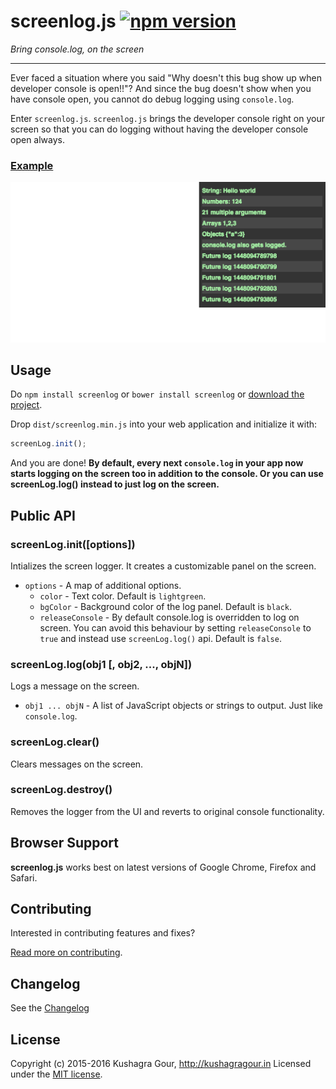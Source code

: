 screenlog.js [![npm version](https://badge.fury.io/js/screenlog.svg)](http://badge.fury.io/js/screenlog)
=====
*Bring console.log, on the screen*
***

Ever faced a situation where you said "Why doesn't this bug show up when developer console is open!!"? And since the bug doesn't show when you have console open, you cannot do debug logging using `console.log`.

Enter `screenlog.js`. `screenlog.js` brings the developer console right on your screen so that you can do logging without having the developer console open always.

### [Example](https://github.com/chinchang/screenlog.js/blob/master/example.html)

![Screenshot](/screenshot.png)

Usage
-----

Do `npm install screenlog` or `bower install screenlog` or [download the project](https://github.com/chinchang/screenlog.js/archive/master.zip).

Drop `dist/screenlog.min.js` into your web application and initialize it with:

```js
screenLog.init();
```

And you are done!
**By default, every next `console.log` in your app now starts logging on the screen too in addition to the console. Or you can use screenLog.log() instead to just log on the screen.**


Public API
-----

### screenLog.init([options])

Intializes the screen logger. It creates a customizable panel on the screen.

* `options` - A map of additional options.
	* `color` - Text color. Default is `lightgreen`.
	* `bgColor` - Background color of the log panel. Default is `black`.
	* `releaseConsole` - By default console.log is overridden to log on screen. You can avoid this behaviour by setting `releaseConsole` to `true` and instead use `screenLog.log()` api. Default is `false`.

### screenLog.log(obj1 [, obj2, ..., objN])

Logs a message on the screen.

* `obj1 ... objN` - A list of JavaScript objects or strings to output. Just like `console.log`.

### screenLog.clear()

Clears messages on the screen.

### screenLog.destroy()

Removes the logger from the UI and reverts to original console functionality.

Browser Support
-----

**screenlog.js** works best on latest versions of Google Chrome, Firefox and Safari.

Contributing
-----

Interested in contributing features and fixes?

[Read more on contributing](./CONTRIBUTING.md).

Changelog
-----

See the [Changelog](https://github.com/chinchang/screenlog.js/wiki/Changelog)

License
-----

Copyright (c) 2015-2016 Kushagra Gour, http://kushagragour.in
Licensed under the [MIT license](http://opensource.org/licenses/MIT).


